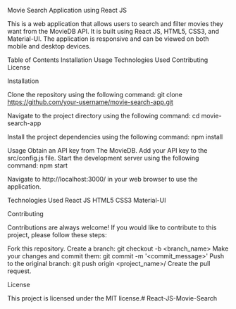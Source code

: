 Movie Search Application using React JS

This is a web application that allows users to search and filter movies they want from the MovieDB API. It is built using React JS, HTML5, CSS3, and Material-UI. The application is responsive and can be viewed on both mobile and desktop devices.

Table of Contents
Installation
Usage
Technologies Used
Contributing
License

Installation

Clone the repository using the following command:
git clone https://github.com/your-username/movie-search-app.git

Navigate to the project directory using the following command:
cd movie-search-app

Install the project dependencies using the following command:
npm install

Usage
Obtain an API key from The MovieDB.
Add your API key to the src/config.js file.
Start the development server using the following command:
npm start

Navigate to http://localhost:3000/ in your web browser to use the application.

Technologies Used
React JS
HTML5
CSS3
Material-UI

Contributing

Contributions are always welcome! If you would like to contribute to this project, please follow these steps:

Fork this repository.
Create a branch: git checkout -b <branch_name>
Make your changes and commit them: git commit -m '<commit_message>'
Push to the original branch: git push origin <project_name>/<location>
Create the pull request.

License

This project is licensed under the MIT license.# React-JS-Movie-Search


